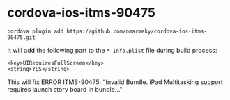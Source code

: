 # cordova-ios-itms-90475
`cordova plugin add https://github.com/omarmeky/cordova-ios-itms-90475.git`

It will add the following part to the `*-Info.plist` file during build process:

    <key>UIRequiresFullScreen</key> 
    <string>YES</string>
    
This will fix ERROR ITMS-90475: "Invalid Bundle. iPad Multitasking support requires launch story board in bundle..."
